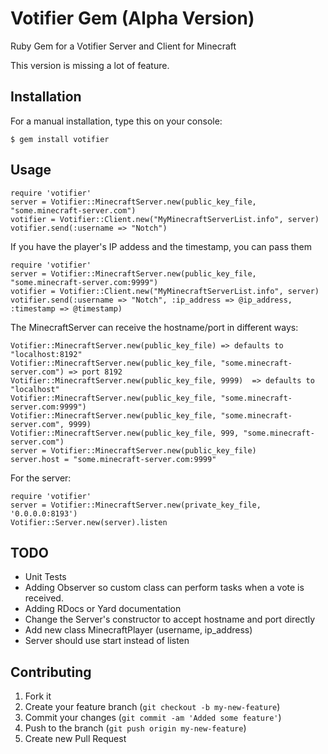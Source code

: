 # Votifier Gem (Alpha Version)

Ruby Gem for a Votifier Server and Client for Minecraft

This version is missing a lot of feature.

## Installation

For a manual installation, type this on your console:

    $ gem install votifier

## Usage

    require 'votifier'
    server = Votifier::MinecraftServer.new(public_key_file, "some.minecraft-server.com")
    votifier = Votifier::Client.new("MyMinecraftServerList.info", server)
    votifier.send(:username => "Notch")

If you have the player's IP addess and the timestamp, you can pass them

    require 'votifier'
    server = Votifier::MinecraftServer.new(public_key_file, "some.minecraft-server.com:9999")
    votifier = Votifier::Client.new("MyMinecraftServerList.info", server)
    votifier.send(:username => "Notch", :ip_address => @ip_address, :timestamp => @timestamp)

The MinecraftServer can receive the hostname/port in different ways:

    Votifier::MinecraftServer.new(public_key_file) => defaults to "localhost:8192"
    Votifier::MinecraftServer.new(public_key_file, "some.minecraft-server.com") => port 8192
    Votifier::MinecraftServer.new(public_key_file, 9999)  => defaults to "localhost"
    Votifier::MinecraftServer.new(public_key_file, "some.minecraft-server.com:9999")
    Votifier::MinecraftServer.new(public_key_file, "some.minecraft-server.com", 9999)
    Votifier::MinecraftServer.new(public_key_file, 999, "some.minecraft-server.com")
    server = Votifier::MinecraftServer.new(public_key_file)
    server.host = "some.minecraft-server.com:9999"

For the server:

    require 'votifier'
    server = Votifier::MinecraftServer.new(private_key_file, '0.0.0.0:8193')
    Votifier::Server.new(server).listen

## TODO

* Unit Tests
* Adding Observer so custom class can perform tasks when a vote is received.
* Adding RDocs or Yard documentation
* Change the Server's constructor to accept hostname and port directly
* Add new class MinecraftPlayer (username, ip_address)
* Server should use start instead of listen

## Contributing

1. Fork it
2. Create your feature branch (`git checkout -b my-new-feature`)
3. Commit your changes (`git commit -am 'Added some feature'`)
4. Push to the branch (`git push origin my-new-feature`)
5. Create new Pull Request
